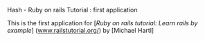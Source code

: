 Hash - Ruby on rails Tutorial : first application

This is the first application for [*Ruby on rails tutorial: Learn rails by example*] (www.railstutorial.org/) by [Michael Hartl]